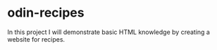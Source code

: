 # odin-recipes

In this project I will demonstrate basic HTML knowledge by creating a website for recipes.